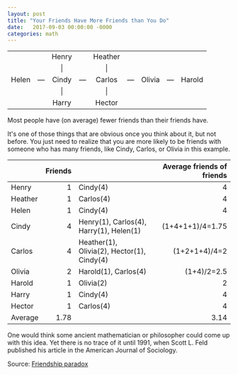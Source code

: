 ```yaml
---
layout: post
title: "Your Friends Have More Friends than You Do"
date:   2017-09-03 00:00:00 -0000
categories: math
---
```


|       |         |        |         |         |         |        |         |        | 
|:-----:|:-------:|:------:|:-------:|:-------:|:-------:|:------:|:-------:|:------:| 
|       |         | Henry  |         | Heather |         |        |         |        | 
|       |         | &#124; |         | &#124;  |         |        |         |        | 
| Helen | &mdash; | Cindy  | &mdash; | Carlos  | &mdash; | Olivia | &mdash; | Harold |
|       |         | &#124; |         | &#124;  |         |        |         |        | 
|       |         | Harry  |         | Hector  |         |        |         |        | 

<!--more-->
Most people have (on average) fewer friends than their friends have.

It's one of those things that are obvious once you think about it, but not before. You just need to realize that you are more likely to be friends with someone who has many friends, like Cindy, Carlos, or Olivia in this example.

|         |  Friends |                                            | Average friends of friends |
|:--------|---------:|:-------------------------------------------|---------------------------:|
| Henry   |        1 | Cindy(4)                                   | 4                          |
| Heather |        1 | Carlos(4)                                  | 4                          |
| Helen   |        1 | Cindy(4)                                   | 4                          |
| Cindy   |        4 | Henry(1), Carlos(4), Harry(1), Helen(1)    | (1+4+1+1)/4=1.75           |
| Carlos  |        4 | Heather(1), Olivia(2), Hector(1), Cindy(4) | (1+2+1+4)/4=2              |
| Olivia  |        2 | Harold(1), Carlos(4)                       | (1+4)/2=2.5                |
| Harold  |        1 | Olivia(2)                                  | 2                          |
| Harry   |        1 | Cindy(4)                                   | 4                          |
| Hector  |        1 | Carlos(4)                                  | 4                          |
| Average |     1.78 |                                            | 3.14                       |

One would think some ancient mathematician or philosopher could come up with this idea. Yet there is no trace of it until 1991, when Scott L. Feld published his article in the American Journal of Sociology.


Source: [Friendship paradox](https://en.wikipedia.org/wiki/Friendship_paradox)